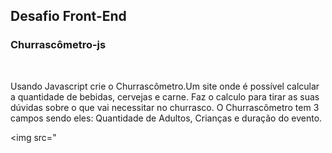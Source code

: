 <h2><b>Desafio Front-End</b></h2>
<h3>Churrascômetro-js</h3>
<br>
<p>Usando Javascript crie o Churrascômetro.Um site onde é possível calcular a quantidade de bebidas, cervejas e carne. Faz o calculo para tirar as suas dúvidas sobre o que vai necessitar no churrasco. O Churrascômetro tem 3 campos sendo eles: Quantidade de Adultos, Crianças e duração do evento.

<img src="
